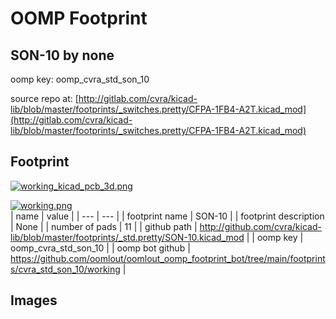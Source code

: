 # OOMP Footprint  
## SON-10  by none  
  
oomp key: oomp_cvra_std_son_10  
  
source repo at: [http://gitlab.com/cvra/kicad-lib/blob/master/footprints/_switches.pretty/CFPA-1FB4-A2T.kicad_mod](http://gitlab.com/cvra/kicad-lib/blob/master/footprints/_switches.pretty/CFPA-1FB4-A2T.kicad_mod)  
## Footprint  
  
[![working_kicad_pcb_3d.png](working_kicad_pcb_3d_600.png)](working_kicad_pcb_3d.png)  
  
[![working.png](working_600.png)](working.png)  
| name | value | 
| --- | --- | 
| footprint name | SON-10 | 
| footprint description | None | 
| number of pads | 11 | 
| github path | http://github.com/cvra/kicad-lib/blob/master/footprints/_std.pretty/SON-10.kicad_mod | 
| oomp key | oomp_cvra_std_son_10 | 
| oomp bot github | https://github.com/oomlout/oomlout_oomp_footprint_bot/tree/main/footprints/cvra_std_son_10/working | 
## Images  
